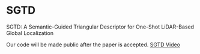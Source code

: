 # SGTD
SGTD: A Semantic-Guided Triangular Descriptor for One-Shot LiDAR-Based Global Localization

Our code will be made public after the paper is accepted.
[SGTD Video](./example.mp4)
